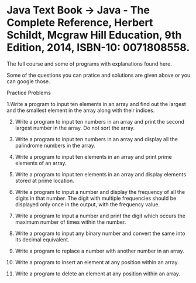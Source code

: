 # Java Text Book -> Java - The Complete Reference, Herbert Schildt, Mcgraw Hill Education, 9th Edition, 2014, ISBN-10: 0071808558.
The full course and some of programs with explanations found here.

Some of the questions you can pratice and solutions are given above or you can google those.

Practice Problems

1.Write a program to input ten elements in an array and find out the largest and the
smallest element in the array along with their indices.

2. Write a program to input ten numbers in an array and print the second largest number
in the array. Do not sort the array.

3. Write a program to input ten numbers in an array and display all the palindrome
numbers in the array.

4. Write a program to input ten elements in an array and print prime elements of an array.

5. Write a program to input ten elements in an array and display elements stored at prime
location.

6. Write a program to input a number and display the frequency of all the digits in that
number. The digit with multiple frequencies should be displayed only once in the
output, with the frequency value.

7. Write a program to input a number and print the digit which occurs the maximum
number of times within the number.

8. Write a program to input any binary number and convert the same into its decimal
equivalent.

9. Write a program to replace a number with another number in an array.

10. Write a program to insert an element at any position within an array.

11. Write a program to delete an element at any position within an array.
